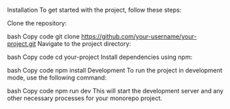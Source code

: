 Installation
To get started with the project, follow these steps:

Clone the repository:

bash
Copy code
git clone https://github.com/your-username/your-project.git
Navigate to the project directory:

bash
Copy code
cd your-project
Install dependencies using npm:

bash
Copy code
npm install
Development
To run the project in development mode, use the following command:

bash
Copy code
npm run dev
This will start the development server and any other necessary processes for your monorepo project.
